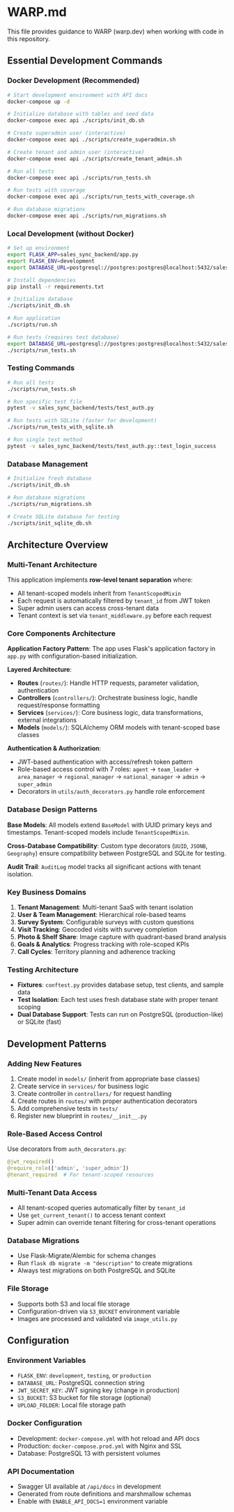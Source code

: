 # WARP.md

This file provides guidance to WARP (warp.dev) when working with code in this repository.

## Essential Development Commands

### Docker Development (Recommended)
```bash
# Start development environment with API docs
docker-compose up -d

# Initialize database with tables and seed data
docker-compose exec api ./scripts/init_db.sh

# Create superadmin user (interactive)
docker-compose exec api ./scripts/create_superadmin.sh

# Create tenant and admin user (interactive)
docker-compose exec api ./scripts/create_tenant_admin.sh

# Run all tests
docker-compose exec api ./scripts/run_tests.sh

# Run tests with coverage
docker-compose exec api ./scripts/run_tests_with_coverage.sh

# Run database migrations
docker-compose exec api ./scripts/run_migrations.sh
```

### Local Development (without Docker)
```bash
# Set up environment
export FLASK_APP=sales_sync_backend/app.py
export FLASK_ENV=development
export DATABASE_URL=postgresql://postgres:postgres@localhost:5432/sales_sync

# Install dependencies
pip install -r requirements.txt

# Initialize database
./scripts/init_db.sh

# Run application
./scripts/run.sh

# Run tests (requires test database)
export DATABASE_URL=postgresql://postgres:postgres@localhost:5432/sales_sync_test
./scripts/run_tests.sh
```

### Testing Commands
```bash
# Run all tests
./scripts/run_tests.sh

# Run specific test file
pytest -v sales_sync_backend/tests/test_auth.py

# Run tests with SQLite (faster for development)
./scripts/run_tests_with_sqlite.sh

# Run single test method
pytest -v sales_sync_backend/tests/test_auth.py::test_login_success
```

### Database Management
```bash
# Initialize fresh database
./scripts/init_db.sh

# Run database migrations
./scripts/run_migrations.sh

# Create SQLite database for testing
./scripts/init_sqlite_db.sh
```

## Architecture Overview

### Multi-Tenant Architecture
This application implements **row-level tenant separation** where:
- All tenant-scoped models inherit from `TenantScopedMixin`
- Each request is automatically filtered by `tenant_id` from JWT token
- Super admin users can access cross-tenant data
- Tenant context is set via `tenant_middleware.py` before each request

### Core Components Architecture

**Application Factory Pattern**: The app uses Flask's application factory in `app.py` with configuration-based initialization.

**Layered Architecture**:
- **Routes** (`routes/`): Handle HTTP requests, parameter validation, authentication
- **Controllers** (`controllers/`): Orchestrate business logic, handle request/response formatting
- **Services** (`services/`): Core business logic, data transformations, external integrations
- **Models** (`models/`): SQLAlchemy ORM models with tenant-scoped base classes

**Authentication & Authorization**:
- JWT-based authentication with access/refresh token pattern
- Role-based access control with 7 roles: `agent` → `team_leader` → `area_manager` → `regional_manager` → `national_manager` → `admin` → `super_admin`
- Decorators in `utils/auth_decorators.py` handle role enforcement

### Database Design Patterns

**Base Models**: All models extend `BaseModel` with UUID primary keys and timestamps. Tenant-scoped models include `TenantScopedMixin`.

**Cross-Database Compatibility**: Custom type decorators (`UUID`, `JSONB`, `Geography`) ensure compatibility between PostgreSQL and SQLite for testing.

**Audit Trail**: `AuditLog` model tracks all significant actions with tenant isolation.

### Key Business Domains

1. **Tenant Management**: Multi-tenant SaaS with tenant isolation
2. **User & Team Management**: Hierarchical role-based teams
3. **Survey System**: Configurable surveys with custom questions
4. **Visit Tracking**: Geocoded visits with survey completion
5. **Photo & Shelf Share**: Image capture with quadrant-based brand analysis
6. **Goals & Analytics**: Progress tracking with role-scoped KPIs
7. **Call Cycles**: Territory planning and adherence tracking

### Testing Architecture

- **Fixtures**: `conftest.py` provides database setup, test clients, and sample data
- **Test Isolation**: Each test uses fresh database state with proper tenant scoping
- **Dual Database Support**: Tests can run on PostgreSQL (production-like) or SQLite (fast)

## Development Patterns

### Adding New Features
1. Create model in `models/` (inherit from appropriate base classes)
2. Create service in `services/` for business logic
3. Create controller in `controllers/` for request handling
4. Create routes in `routes/` with proper authentication decorators
5. Add comprehensive tests in `tests/`
6. Register new blueprint in `routes/__init__.py`

### Role-Based Access Control
Use decorators from `auth_decorators.py`:
```python
@jwt_required()
@require_role(['admin', 'super_admin'])
@tenant_required  # For tenant-scoped resources
```

### Multi-Tenant Data Access
- All tenant-scoped queries automatically filter by `tenant_id`
- Use `get_current_tenant()` to access tenant context
- Super admin can override tenant filtering for cross-tenant operations

### Database Migrations
- Use Flask-Migrate/Alembic for schema changes
- Run `flask db migrate -m "description"` to create migrations
- Always test migrations on both PostgreSQL and SQLite

### File Storage
- Supports both S3 and local file storage
- Configuration-driven via `S3_BUCKET` environment variable
- Images are processed and validated via `image_utils.py`

## Configuration

### Environment Variables
- `FLASK_ENV`: `development`, `testing`, or `production`
- `DATABASE_URL`: PostgreSQL connection string
- `JWT_SECRET_KEY`: JWT signing key (change in production)
- `S3_BUCKET`: S3 bucket for file storage (optional)
- `UPLOAD_FOLDER`: Local file storage path

### Docker Configuration
- Development: `docker-compose.yml` with hot reload and API docs
- Production: `docker-compose.prod.yml` with Nginx and SSL
- Database: PostgreSQL 13 with persistent volumes

### API Documentation
- Swagger UI available at `/api/docs` in development
- Generated from route definitions and marshmallow schemas
- Enable with `ENABLE_API_DOCS=1` environment variable